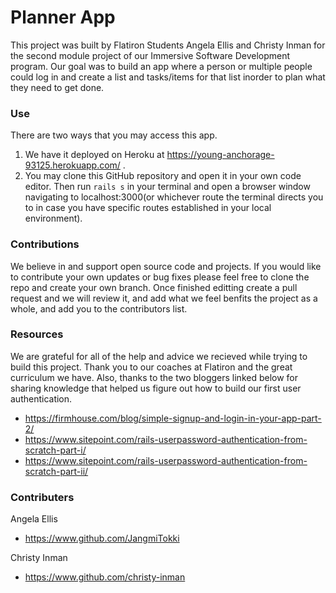 # Planner App

This project was built by Flatiron Students Angela Ellis and Christy Inman for the second module project of our Immersive Software Development program. Our goal was to build an app where a person or multiple people could log in and create a list and tasks/items for that list inorder to plan what they need to get done.

### Use

There are two ways that you may access this app. 
1. We have it deployed on Heroku at https://young-anchorage-93125.herokuapp.com/ .
2. You may clone this GitHub repository and open it in your own code editor. Then run ```rails s``` in your terminal and open a browser window navigating to localhost:3000(or whichever route the terminal directs you to in case you have specific routes established in your local environment).

### Contributions

We believe in and support open source code and projects. If you would like to contribute your own updates or bug fixes please feel free to clone the repo and create your own branch. Once finished editting create a pull request and we will review it, and add what we feel benfits the project as a whole, and add you to the contributors list.

### Resources

We are grateful for all of the help and advice we recieved while trying to build this project.
Thank you to our coaches at Flatiron and the great curriculum we have.
Also, thanks to the two bloggers linked below for sharing knowledge that helped us figure out how to build our first user authentication.
  - https://firmhouse.com/blog/simple-signup-and-login-in-your-app-part-2/
  - https://www.sitepoint.com/rails-userpassword-authentication-from-scratch-part-i/
  - https://www.sitepoint.com/rails-userpassword-authentication-from-scratch-part-ii/
  
### Contributers
Angela Ellis 
  - https://www.github.com/JangmiTokki
  
Christy Inman
  - https://www.github.com/christy-inman

